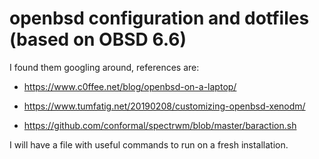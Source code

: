 # openbsd configuration and dotfiles (based on OBSD 6.6)

I found them googling around, references are:

* https://www.c0ffee.net/blog/openbsd-on-a-laptop/

* https://www.tumfatig.net/20190208/customizing-openbsd-xenodm/

* https://github.com/conformal/spectrwm/blob/master/baraction.sh

I will have a file with useful commands to run on a fresh installation.

